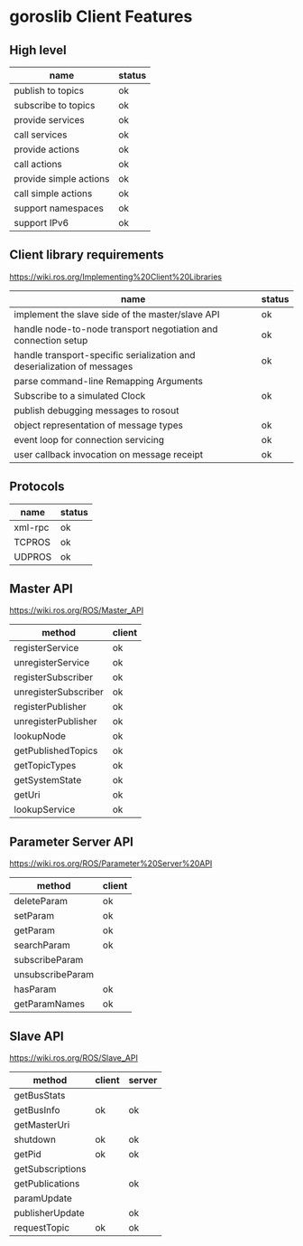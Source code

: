 
# goroslib Client Features

## High level

|name|status|
|----|------|
|publish to topics|ok|
|subscribe to topics|ok|
|provide services|ok|
|call services|ok|
|provide actions|ok|
|call actions|ok|
|provide simple actions|ok|
|call simple actions|ok|
|support namespaces|ok|
|support IPv6|ok|

## Client library requirements

https://wiki.ros.org/Implementing%20Client%20Libraries

|name|status|
|----|------|
|implement the slave side of the master/slave API|ok|
|handle node-to-node transport negotiation and connection setup|ok|
|handle transport-specific serialization and deserialization of messages|ok|
|parse command-line Remapping Arguments| |
|Subscribe to a simulated Clock|ok|
|publish debugging messages to rosout| |
|object representation of message types|ok|
|event loop for connection servicing|ok|
|user callback invocation on message receipt|ok|

## Protocols

|name|status|
|----|------|
|xml-rpc|ok|
|TCPROS|ok|
|UDPROS|ok|

## Master API

https://wiki.ros.org/ROS/Master_API

|method|client|
|------|------|
|registerService|ok|
|unregisterService|ok|
|registerSubscriber|ok|
|unregisterSubscriber|ok|
|registerPublisher|ok|
|unregisterPublisher|ok|
|lookupNode|ok|
|getPublishedTopics|ok|
|getTopicTypes|ok|
|getSystemState|ok|
|getUri|ok|
|lookupService|ok|

## Parameter Server API

https://wiki.ros.org/ROS/Parameter%20Server%20API

|method|client|
|------|------|
|deleteParam|ok|
|setParam|ok|
|getParam|ok|
|searchParam|ok|
|subscribeParam||
|unsubscribeParam||
|hasParam|ok|
|getParamNames|ok|

## Slave API

https://wiki.ros.org/ROS/Slave_API

|method|client|server|
|------|------|------|
|getBusStats|||
|getBusInfo|ok|ok|
|getMasterUri|||
|shutdown|ok|ok|
|getPid|ok|ok|
|getSubscriptions|||
|getPublications||ok|
|paramUpdate|||
|publisherUpdate||ok|
|requestTopic|ok|ok|
